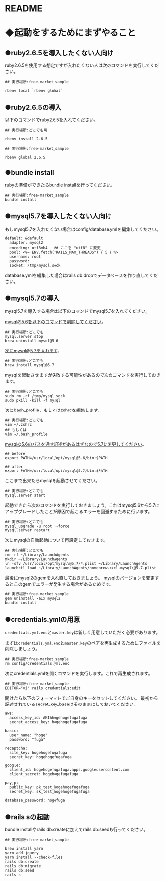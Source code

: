 # README

# ◆起動をするためにまずやること

## ●ruby2.6.5を導入したくない人向け

ruby2.6.5を使用する想定ですが入れたくない人は次のコマンドを実行してください。

```
## 実行場所:free-market_sample

rbenv local `rbenv global`
```

## ●ruby2.6.5の導入

以下のコマンドでruby2.6.5を入れてください。

```
## 実行場所:どこでも可

rbenv install 2.6.5
```

```
## 実行場所:free-market_sample

rbenv global 2.6.5
```

## ●bundle install

rubyの準備ができたらbundle installを行ってください。

```
## 実行場所:free-market_sample
bundle install
```

## ●mysql5.7を導入したくない人向け

もしmysql5.7を入れたくない場合はconfig/database.ymlを編集してください。

```
default: &default
  adapter: mysql2
  encoding: utf8mb4   ## ここを "utf8" に変更
  pool: <%= ENV.fetch("RAILS_MAX_THREADS") { 5 } %>
  username: root
  password:
  socket: /tmp/mysql.sock
```

database.ymlを編集した場合はrails db:dropでデータベースを作り直してください。

## ●mysql5.7の導入

mysql5.7を導入する場合は以下のコマンドでmysql5.7を入れてください。

mysql@5.6を以下のコマンドで削除してください。

```bash:
## 実行場所:どこでも
mysql.server stop
brew uninstall mysql@5.6
```

次にmysql@5.7を入れます。

```bash:
## 実行場所:どこでも
brew install mysql@5.7
```

mysqlを起動させますが失敗する可能性があるので次のコマンドを実行しておきます。

```bash:
## 実行場所:どこでも
sudo rm -rf /tmp/mysql.sock
sudo pkill -kill -f mysql
```

次にbash_profile、もしくはzshrcを編集します。

```bash:
## 実行場所:どこでも
vim ~/.zshrc
## もしくは
vim ~/.bash_profile
```

mysql@5.6のパスを通す記述があるはずなので5.7に変更してください。

```bash:
## before
export PATH=/usr/local/opt/mysql@5.6/bin:$PATH

## after
export PATH=/usr/local/opt/mysql@5.7/bin:$PATH
```

ここまで出来たらmysqlを起動させてください。

```bash:
## 実行場所:どこでも
mysql.server start
```

起動できたら次のコマンドを実行しておきましょう。これはmysql5.6から5.7にアップグレードしたことが原因で起こるエラーを回避するために行います。

```
## 実行場所:どこでも
mysql_upgrade -u root --force
mysql.server restart
```

次にmysqlの自動起動について再設定しておきます。

```
## 実行場所:どこでも
rm -rf ~/Library/LaunchAgents
mkdir ~/Library/LaunchAgents
ln -sfv /usr/local/opt/mysql\@5.7/*.plist ~/Library/LaunchAgents
launchctl load ~/Library/LaunchAgents/homebrew.mxcl.mysql\@5.7.plist
```

最後にmysql2のgemを入れ直しておきましょう。
mysqlのバージョンを変更するとこのgemでエラーが発生する場合があるためです。

```bash:
## 実行場所:free-market_sample
gem uninstall -aIx mysql2
bundle install
```

## ●credentials.ymlの用意

`credentials.yml.enc`と`master.key`は新しく用意していただく必要があります。

まずは`credentials.yml.enc`と`master.key`のペアを再生成するためにファイルを削除しましょう。

```
## 実行場所:free-market_sample
rm config/credentials.yml.enc
```

次にcredentials.ymlを開くコマンドを実行します。これで再生成されます。

```
## 実行場所:free-market_sample
EDITOR="vi" rails credentials:edit
```

開けたら以下のフォーマットでご自身のキーをセットしてください。
最初から記述されているsecret_key_baseはそのままにしておいてください。

```
aws:
  access_key_id: AKIAhogehogefugafuga
  secret_access_key: hogehogefugafuga

basic:
  user_name: "hoge"
  password: "fuga"

recaptcha:
  site_key: hogehogefugafuga
  secret_key: hogehogefugafuga

google:
  client_id: hogehogefugafuga.apps.googleusercontent.com
  client_secret: hogehogefugafuga

payjp:
  public_key: pk_test_hogehogefugafuga
  secret_key: sk_test_hogehogefugafuga

database_password: hogefuga
```

## ●rails sの起動

bundle installやrails db:createに加えてrails db:seedも行ってください。

```
## 実行場所:free-market_sample

brew install yarn
yarn add jquery
yarn install --check-files
rails db:create
rails db:migrate
rails db:seed
rails s
```
